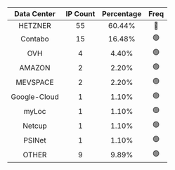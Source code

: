 | Data Center | IP Count | Percentage | Freq |
|:------------:|:--------:|:-----------:|:-----:|
| HETZNER | 55 | 60.44% | 🔴 |
| Contabo | 15 | 16.48% | 🟢 |
| OVH | 4 | 4.40% | 🟢 |
| AMAZON | 2 | 2.20% | 🟢 |
| MEVSPACE | 2 | 2.20% | 🟢 |
| Google-Cloud | 1 | 1.10% | 🟢 |
| myLoc | 1 | 1.10% | 🟢 |
| Netcup | 1 | 1.10% | 🟢 |
| PSINet | 1 | 1.10% | 🟢 |
| OTHER | 9 | 9.89% | 🟢 |